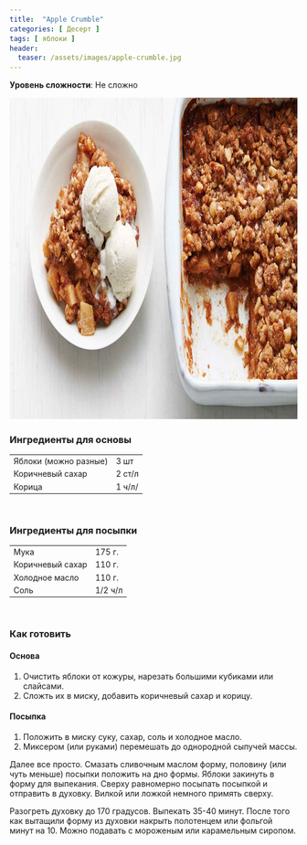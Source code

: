 ```yaml
---
title:  "Apple Crumble"
categories: [ Десерт ]
tags: [ яблоки ]
header:
  teaser: /assets/images/apple-crumble.jpg
---
```


**Уровень сложности**: Не сложно

<img class="header_post_image" src="/assets/images/apple-crumble.jpg" width="1000" height="563" alt="яблочный крамбл">

### Ингредиенты для основы  

<table>
  <tbody>
    <tr>
      <td>Яблоки (можно разные)</td>
      <td>3 шт</td>
    </tr>
    <tr>
      <td>Коричневый сахар</td>
      <td>2 ст/л</td>
    </tr>
    <tr>
      <td>Корица</td>
      <td>1 ч/л/</td>
    </tr>
  </tbody>
</table>
<br>

### Ингредиенты для посыпки  

<table>
  <tbody>
    <tr>
      <td>Мука</td>
      <td>175 г.</td>
    </tr>
    <tr>
      <td>Коричневый сахар</td>
      <td>110 г.</td>
    </tr>
    <tr>
      <td>Холодное масло</td>
      <td>110 г.</td>
    </tr>
    <tr>
      <td>Соль</td>
      <td>1/2 ч/л</td>
    </tr>
  </tbody>
</table>
<br>

### Как готовить

#### Основа
1. Очистить яблоки от кожуры, нарезать большими кубиками или слайсами.
2. Сложть их в миску, добавить коричневый сахар и корицу.

#### Посыпка
1. Положить в миску суку, сахар, соль и холодное масло.
2. Миксером (или руками) перемешать до однородной сыпучей массы.

Далее все просто.
Смазать сливочным маслом форму, половину (или чуть меньше) посыпки положить на дно формы.
Яблоки закинуть в форму для выпекания. Сверху равномерно посыпать посыпкой и отправить в духовку. Вилкой или ложкой немного примять сверху.

Разогреть духовку до 170 градусов. Выпекать 35-40 минут. После того как вытащили форму из духовки накрыть полотенцем или фольгой минут на 10.
Можно подавать с мороженым или карамельным сиропом.